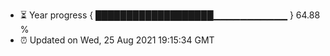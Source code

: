 - ⏳ Year progress { ███████████████████▁▁▁▁▁▁▁▁▁▁▁ } 64.88 %
- ⏰ Updated on Wed, 25 Aug 2021 19:15:34 GMT

